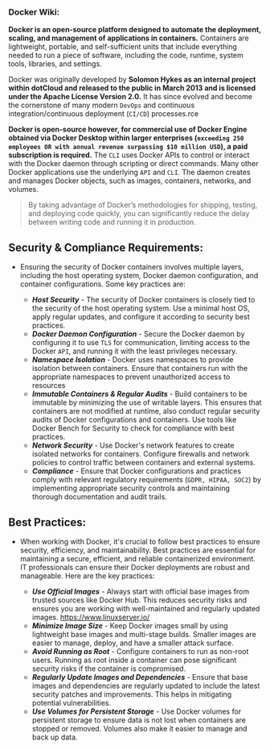 ### Docker Wiki:

**Docker is an open-source platform designed to automate the deployment, scaling, and management of applications in containers.** Containers are lightweight, portable, and self-sufficient units that include everything needed to run a piece of software, including the code, runtime, system tools, libraries, and settings.

Docker was originally developed by **Solomon Hykes as an internal project within dotCloud and released to the public in March 2013 and is licensed under the Apache License Version 2.0.** It has since evolved and become the cornerstone of many modern `DevOps` and continuous integration/continuous deployment (`CI/CD`) processes.rce 

**Docker is open-source however, for commercial use of Docker Engine obtained via Docker Desktop within larger enterprises (`exceeding 250 employees OR with annual revenue surpassing $10 million USD`), a paid subscription is required.** The `CLI` uses Docker APIs to control or interact with the Docker daemon through scripting or direct commands. Many other Docker applications use the underlying `API` and `CLI`. The daemon creates and manages Docker objects, such as images, containers, networks, and volumes.

 > By taking advantage of Docker’s methodologies for shipping, testing, and deploying code quickly, you can significantly reduce the delay between writing code and running it in production.

 ## Security & Compliance Requirements:

- Ensuring the security of Docker containers involves multiple layers, including the host operating system, Docker daemon configuration, and container configurations. Some key practices are:
  
    - ***Host Security*** - The security of Docker containers is closely tied to the security of the host operating system. Use a minimal host OS, apply regular updates, and configure it according to security best practices.
    - ***Docker Daemon Configuration*** - Secure the Docker daemon by configuring it to use `TLS` for communication, limiting access to the Docker `API`, and running it with the least privileges necessary.
    - ***Namespace Isolation*** - Docker uses namespaces to provide isolation between containers. Ensure that containers run with the appropriate namespaces to prevent unauthorized access to resources
    - ***Immutable Containers & Regular Audits***  - Build containers to be immutable by minimizing the use of writable layers. This ensures that containers are not modified at runtime, also conduct regular security audits of Docker configurations and containers. Use tools like Docker Bench for Security to check for compliance with best practices.
    - ***Network Security***  - Use Docker's network features to create isolated networks for containers. Configure firewalls and network policies to control traffic between containers and external systems.
    - ***Compliance***  - Ensure that Docker configurations and practices comply with relevant regulatory requirements (`GDPR, HIPAA, SOC2`) by implementing appropriate security controls and maintaining thorough documentation and audit trails.

## Best Practices:

- When working with Docker, it's crucial to follow best practices to ensure security, efficiency, and maintainability. Best practices are essential for maintaining a secure, efficient, and reliable containerized environment. IT professionals can ensure their Docker deployments are robust and manageable. Here are the key practices:
  
    - ***Use Official Images*** - Always start with official base images from trusted sources like Docker Hub. This reduces security risks and ensures you are working with well-maintained and regularly updated images. https://www.linuxserver.io/
    - ***Minimize Image Size*** - Keep Docker images small by using lightweight base images and multi-stage builds. Smaller images are easier to manage, deploy, and have a smaller attack surface.
    - ***Avoid Running as Root*** - Configure containers to run as non-root users. Running as root inside a container can pose significant security risks if the container is compromised.
    - ***Regularly Update Images and Dependencies*** - Ensure that base images and dependencies are regularly updated to include the latest security patches and improvements. This helps in mitigating potential vulnerabilities.
    - ***Use Volumes for Persistent Storage*** - Use Docker volumes for persistent storage to ensure data is not lost when containers are stopped or removed. Volumes also make it easier to manage and back up data.

